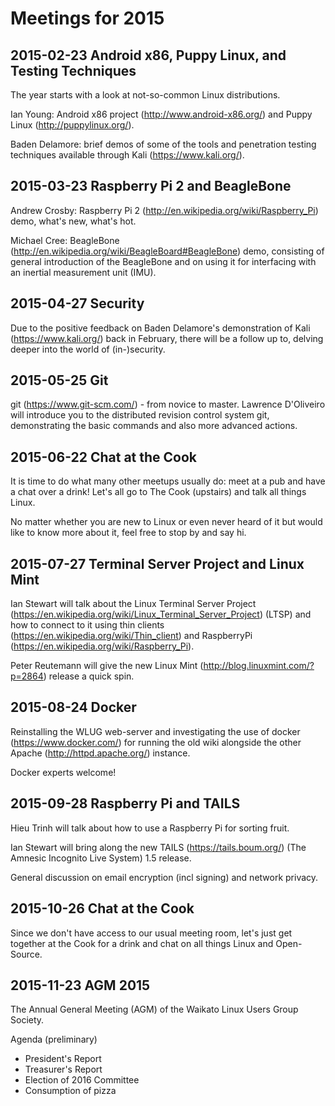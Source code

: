 # Meetings for 2015

## 2015-02-23 Android x86, Puppy Linux, and Testing Techniques

The year starts with a look at not-so-common Linux distributions.

Ian Young: Android x86 project (http://www.android-x86.org/) and Puppy Linux (http://puppylinux.org/).

Baden Delamore: brief demos of some of the
tools and penetration testing techniques available through Kali (https://www.kali.org/).

## 2015-03-23 Raspberry Pi 2 and BeagleBone

Andrew Crosby: Raspberry Pi 2 (http://en.wikipedia.org/wiki/Raspberry_Pi) demo, what's new, what's hot.

Michael Cree: BeagleBone (http://en.wikipedia.org/wiki/BeagleBoard#BeagleBone) demo, consisting of general introduction of the BeagleBone and on using it for interfacing with an inertial measurement unit (IMU).

## 2015-04-27 Security

Due to the positive feedback on Baden Delamore's demonstration of Kali (https://www.kali.org/) back in February, there will be a follow up to, delving deeper into the world of (in-)security.

## 2015-05-25 Git

git (https://www.git-scm.com/) - from novice to master. Lawrence D'Oliveiro will introduce you to the distributed revision control system git, demonstrating the basic commands and also more advanced actions.

## 2015-06-22 Chat at the Cook

It is time to do what many other meetups usually do: meet at a pub and have a chat over a drink! Let's all go to The Cook (upstairs) and talk all things Linux.

No matter whether you are new to Linux or even never heard of it but would like to know more about it, feel free to stop by and say hi.

## 2015-07-27 Terminal Server Project and Linux Mint

Ian Stewart will talk about the Linux Terminal Server Project (https://en.wikipedia.org/wiki/Linux_Terminal_Server_Project) (LTSP) and how to connect to it using thin clients (https://en.wikipedia.org/wiki/Thin_client) and RaspberryPi (https://en.wikipedia.org/wiki/Raspberry_Pi).

Peter Reutemann will give the new Linux Mint (http://blog.linuxmint.com/?p=2864) release a quick spin.

## 2015-08-24 Docker

Reinstalling the WLUG web-server and investigating the use of docker (https://www.docker.com/) for running the old wiki alongside the other Apache (http://httpd.apache.org/) instance.

Docker experts welcome!

## 2015-09-28 Raspberry Pi and TAILS

Hieu Trinh will talk about how to use a Raspberry Pi for sorting fruit.

Ian Stewart will bring along the new TAILS (https://tails.boum.org/) (The Amnesic Incognito Live System) 1.5 release.

General discussion on email encryption (incl signing) and network privacy.

## 2015-10-26 Chat at the Cook

Since we don't have access to our usual meeting room, let's just get together at the Cook for a drink and chat on all things Linux and Open-Source.

## 2015-11-23 AGM 2015

The Annual General Meeting (AGM) of the Waikato Linux Users Group Society.

Agenda (preliminary)
* President's Report
* Treasurer's Report
* Election of 2016 Committee
* Consumption of pizza

